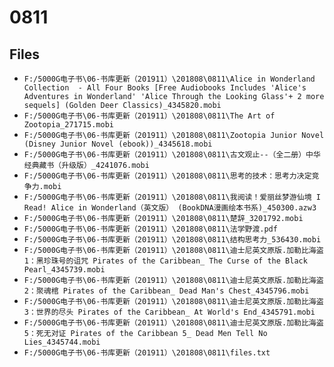 # 0811

## Files

- `F:/5000G电子书\06-书库更新（201911）\201808\0811\Alice in Wonderland Collection  - All Four Books [Free Audiobooks Includes 'Alice's Adventures in Wonderland' 'Alice Through the Looking Glass'+ 2 more sequels] (Golden Deer Classics)_4345820.mobi`
- `F:/5000G电子书\06-书库更新（201911）\201808\0811\The Art of Zootopia_271715.mobi`
- `F:/5000G电子书\06-书库更新（201911）\201808\0811\Zootopia Junior Novel (Disney Junior Novel (ebook))_4345618.mobi`
- `F:/5000G电子书\06-书库更新（201911）\201808\0811\古文观止--（全二册）中华经典藏书（升级版）_4241076.mobi`
- `F:/5000G电子书\06-书库更新（201911）\201808\0811\思考的技术：思考力决定竞争力.mobi`
- `F:/5000G电子书\06-书库更新（201911）\201808\0811\我阅读！爱丽丝梦游仙境 I Read! Alice in Wonderland（英文版） (BookDNA漫画绘本书系)_450300.azw3`
- `F:/5000G电子书\06-书库更新（201911）\201808\0811\楚辞_3201792.mobi`
- `F:/5000G电子书\06-书库更新（201911）\201808\0811\法学野渡.pdf`
- `F:/5000G电子书\06-书库更新（201911）\201808\0811\结构思考力_536430.mobi`
- `F:/5000G电子书\06-书库更新（201911）\201808\0811\迪士尼英文原版.加勒比海盗1：黑珍珠号的诅咒 Pirates of the Caribbean_ The Curse of the Black Pearl_4345739.mobi`
- `F:/5000G电子书\06-书库更新（201911）\201808\0811\迪士尼英文原版.加勒比海盗2：聚魂棺 Pirates of the Caribbean_ Dead Man's Chest_4345796.mobi`
- `F:/5000G电子书\06-书库更新（201911）\201808\0811\迪士尼英文原版.加勒比海盗3：世界的尽头 Pirates of the Caribbean_ At World's End_4345791.mobi`
- `F:/5000G电子书\06-书库更新（201911）\201808\0811\迪士尼英文原版.加勒比海盗5：死无对证 Pirates of the Caribbean 5_ Dead Men Tell No Lies_4345744.mobi`
- `F:/5000G电子书\06-书库更新（201911）\201808\0811\files.txt`
